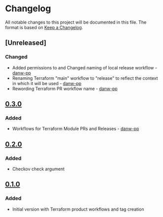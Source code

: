 # Changelog
All notable changes to this project will be documented in this file.
The format is based on [Keep a Changelog](https://keepachangelog.com/en/1.0.0/).

## [Unreleased]
### Changed
* Added permissions to and Changed naming of local release workflow - [danw-pp](https://github.com/danw-pp)
* Renaming Terraform "main" workflow to "release" to reflect the context in which it will be used - [danw-pp](https://github.com/danw-pp)
* Rewording Terraform PR workflow name - [danw-pp](https://github.com/danw-pp)

## [0.3.0](https://github.com/Perform-Partners/tf-tags/releases/tag/v0.3.0)
### Added
* Workflows for Terraform Module PRs and Releases - [danw-pp](https://github.com/danw-pp)

## [0.2.0](https://github.com/Perform-Partners/tf-tags/releases/tag/v0.2.0)
### Added
* Checkov check argument

## [0.1.0](https://github.com/Perform-Partners/tf-tags/releases/tag/v0.1.0)
### Added
* Initial version with Terraform product workflows and tag creation
